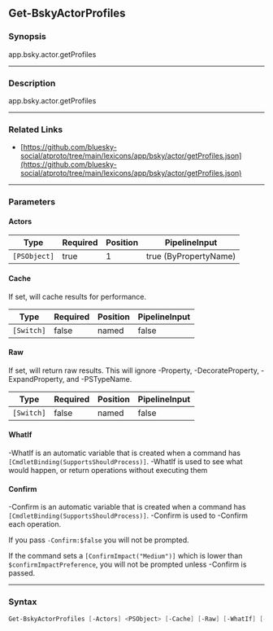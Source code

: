 Get-BskyActorProfiles
---------------------




### Synopsis
app.bsky.actor.getProfiles



---


### Description

app.bsky.actor.getProfiles



---


### Related Links
* [https://github.com/bluesky-social/atproto/tree/main/lexicons/app/bsky/actor/getProfiles.json](https://github.com/bluesky-social/atproto/tree/main/lexicons/app/bsky/actor/getProfiles.json)





---


### Parameters
#### **Actors**




|Type        |Required|Position|PipelineInput        |
|------------|--------|--------|---------------------|
|`[PSObject]`|true    |1       |true (ByPropertyName)|



#### **Cache**

If set, will cache results for performance.






|Type      |Required|Position|PipelineInput|
|----------|--------|--------|-------------|
|`[Switch]`|false   |named   |false        |



#### **Raw**

If set, will return raw results. This will ignore -Property, -DecorateProperty, -ExpandProperty, and -PSTypeName.






|Type      |Required|Position|PipelineInput|
|----------|--------|--------|-------------|
|`[Switch]`|false   |named   |false        |



#### **WhatIf**
-WhatIf is an automatic variable that is created when a command has ```[CmdletBinding(SupportsShouldProcess)]```.
-WhatIf is used to see what would happen, or return operations without executing them
#### **Confirm**
-Confirm is an automatic variable that is created when a command has ```[CmdletBinding(SupportsShouldProcess)]```.
-Confirm is used to -Confirm each operation.

If you pass ```-Confirm:$false``` you will not be prompted.


If the command sets a ```[ConfirmImpact("Medium")]``` which is lower than ```$confirmImpactPreference```, you will not be prompted unless -Confirm is passed.



---


### Syntax
```PowerShell
Get-BskyActorProfiles [-Actors] <PSObject> [-Cache] [-Raw] [-WhatIf] [-Confirm] [<CommonParameters>]
```
